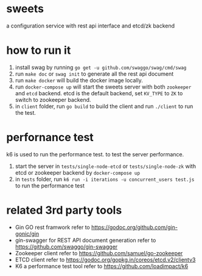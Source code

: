 # sweets
a configuration service with rest api interface and etcd/zk backend

# how to run it
1. install swag by running `go get -u github.com/swaggo/swag/cmd/swag`
2. run `make doc` or `swag init` to generate all the rest api document
3. run `make docker` will build the docker image locally.
4. run `docker-compose up` will start the sweets server with both `zookeeper` and `etcd` backend. etcd is the default backend, set `KV_TYPE` to `ZK` to switch to zookeeper backend.
5. in `client` folder, run `go build` to build the client and run `./client` to run the test.

# perfornance test
k6 is used to run the performance test. to test the server performance.
1. start the server in `tests/single-node-etcd` or `tests/single-node-zk` with etcd or zookeeper backend by `docker-compose up`
2. in `tests` folder, run `k6 run -i iterations -u concurrent_users test.js` to run the performance test 

# related 3rd party tools
- Gin GO rest framwork refer to https://godoc.org/github.com/gin-gonic/gin
- gin-swagger for REST API document generation refer to  https://github.com/swaggo/gin-swagger
- Zookeeper client refer to https://github.com/samuel/go-zookeeper
- ETCD client refer to https://godoc.org/gopkg.in/coreos/etcd.v2/clientv3 
- K6 a performance test tool refer to https://github.com/loadimpact/k6